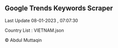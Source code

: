 

## Google Trends Keywords Scraper 
 
Last Update 08-01-2023 , 07:07:30

Country List :
VIETNAM.json



© Abdul Muttaqin 
